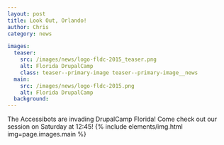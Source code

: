 ```yaml
---
layout: post
title: Look Out, Orlando!
author: Chris
category: news

images:
  teaser:
    src: /images/news/logo-fldc-2015_teaser.png
    alt: Florida DrupalCamp
    class: teaser--primary-image teaser--primary-image__news
  main:
    src: /images/news/logo-fldc-2015.png
    alt: Florida DrupalCamp
  background:
---
```


The Accessibots are invading DrupalCamp Florida! Come check out our session on Saturday at 12:45!
{% include elements/img.html img=page.images.main %}
